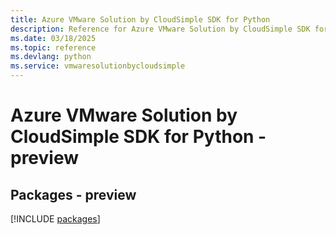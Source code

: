 ```yaml
---
title: Azure VMware Solution by CloudSimple SDK for Python
description: Reference for Azure VMware Solution by CloudSimple SDK for Python
ms.date: 03/18/2025
ms.topic: reference
ms.devlang: python
ms.service: vmwaresolutionbycloudsimple
---
```

# Azure VMware Solution by CloudSimple SDK for Python - preview
## Packages - preview
[!INCLUDE [packages](vmware-solution-by-cloudsimple-index.md)]